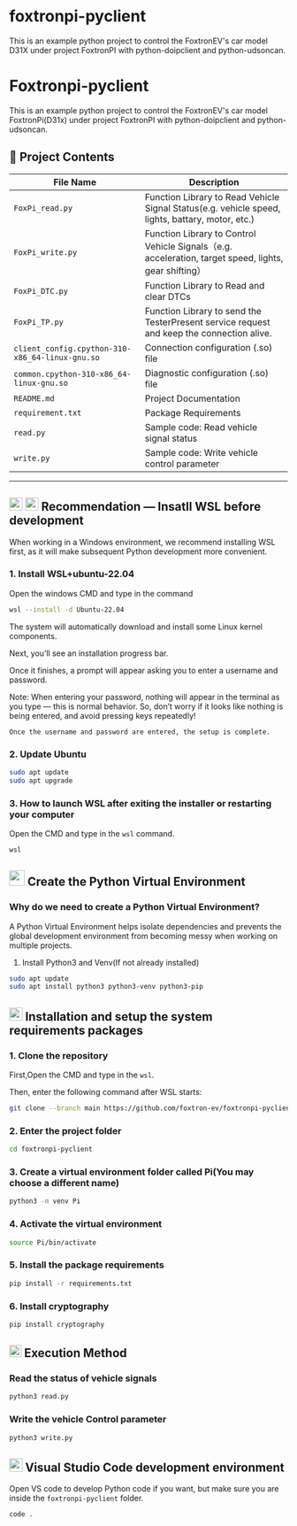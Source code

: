 # foxtronpi-pyclient

This is an example python project to control the FoxtronEV's car model D31X under project FoxtronPI with python-doipclient and python-udsoncan.
# Foxtronpi-pyclient

This is an example python project to control the FoxtronEV's car model FoxtronPi(D31x) under project FoxtronPI with python-doipclient and python-udsoncan.

## 📁 Project Contents

| File Name | Description |
|----------------|------------------------------|
| `FoxPi_read.py`  | Function Library to Read Vehicle Signal Status(e.g. vehicle speed, lights, battary, motor, etc.) |
| `FoxPi_write.py` | Function Library to Control Vehicle Signals（e.g. acceleration, target speed, lights, gear shifting）    |
| `FoxPi_DTC.py`     | Function Library to Read and clear DTCs |
| `FoxPi_TP.py`     | Function Library to send the TesterPresent service request and keep the connection alive. |
| `client_config.cpython-310-x86_64-linux-gnu.so`     | Connection configuration (.so) file |
| `common.cpython-310-x86_64-linux-gnu.so`     | Diagnostic configuration (.so) file |
| `README.md`     | Project Documentation |
| `requirement.txt` | Package Requirements |
| `read.py` | Sample code: Read vehicle signal status |
| `write.py` | Sample code: Write vehicle control parameter |

---

## <img src="https://img.icons8.com/color/48/windows-10.png" width="24"/> <img src="https://img.icons8.com/color/48/linux.png" width="24"/> Recommendation — Insatll WSL before development 
When working in a Windows environment, we recommend installing WSL first, as it will make subsequent Python development more convenient.

### 1. Install WSL+ubuntu-22.04
Open the windows CMD and type in the command
```bash
wsl --install -d Ubuntu-22.04
```
The system will automatically download and install some Linux kernel components.

Next, you’ll see an installation progress bar.

Once it finishes, a prompt will appear asking you to enter a username and password.

Note: When entering your password, nothing will appear in the terminal as you type — this is normal behavior.
So, don’t worry if it looks like nothing is being entered, and avoid pressing keys repeatedly!

`Once the username and password are entered, the setup is complete.`

### 2. Update Ubuntu
```bash
sudo apt update
sudo apt upgrade
```

### 3. How to launch WSL after exiting the installer or restarting your computer
Open the CMD and type in the `wsl` command.
```bash
wsl
```

## <img src="https://img.icons8.com/color/30/python.png" width="28"/> Create the Python Virtual Environment 
### Why do we need to create a Python Virtual Environment? 
A Python Virtual Environment helps isolate dependencies and prevents the global development environment from becoming messy when working on multiple projects.

1. Install Python3 and Venv(If not already installed)
```bash
sudo apt update
sudo apt install python3 python3-venv python3-pip
```

##  <img src="https://img.icons8.com/fluency/28/maintenance.png" width="24"/> Installation and setup the system requirements packages
### 1. Clone the repository
First,Open the CMD and type in the `wsl`.

Then, enter the following command after WSL starts:
```bash
git clone --branch main https://github.com/foxtron-ev/foxtronpi-pyclient
```

### 2. Enter the project folder
```bash
cd foxtronpi-pyclient
```

### 3. Create a virtual environment folder called Pi(You may choose a different name)
```bash
python3 -m venv Pi
```

### 4. Activate the virtual environment
```bash
source Pi/bin/activate
```

### 5. Install the package requirements
```bash
pip install -r requirements.txt
```
### 6. Install cryptography
```bash
pip install cryptography
```

## <img src="https://img.icons8.com/fluency/28/console.png" width="22"/> Execution Method 

### Read the status of vehicle signals
```bash
python3 read.py
```

### Write the vehicle Control parameter
```bash
python3 write.py
```

## <img src="https://img.icons8.com/fluent/24/visual-studio-code-2019.png" width="24"/> Visual Studio Code development environment 
Open VS code to develop Python code if you want, but make sure you are inside the `foxtronpi-pyclient` folder.
```bash
code .
```